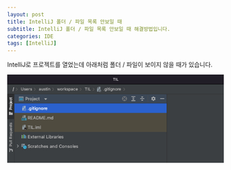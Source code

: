 ```yaml
---
layout: post
title: IntelliJ 폴더 / 파일 목록 안보일 때
subtitle: IntelliJ 폴더 / 파일 목록 안보일 때 해결방법입니다.
categories: IDE
tags: [IntelliJ]
---
```


IntelliJ로 프로젝트를 열었는데 아래처럼 폴더 / 파일이 보이지 않을 때가 있습니다.

![img.png](../assets/images/post/2021/2021-12-21-IDE-intelliJ-folder-disappear/folder-disappeard.png)
